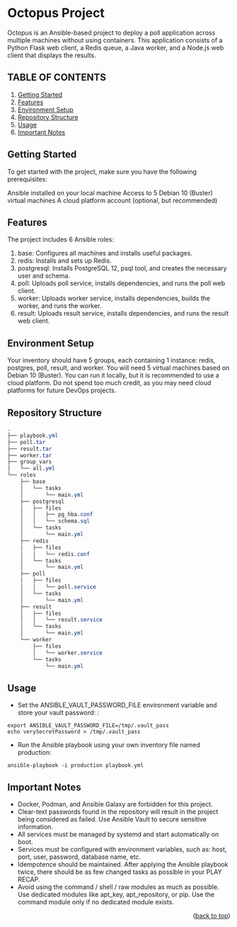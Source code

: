 # Octopus Project
Octopus is an Ansible-based project to deploy a poll application across multiple machines without using containers. This application consists of a Python Flask web client, a Redis queue, a Java worker, and a Node.js web client that displays the results.

## TABLE OF CONTENTS

  <ol>
    <li>
      <a href="#Getting-Started">Getting Started</a>
    </li>
      <li>
      <a href="#Features">Features</a>
    </li>
      <li>
      <a href="#Environment_Setup">Environment Setup</a>
    </li>
      <li>
      <a href="#Repository_Structure">Repository Structure</a>
    </li>
      <li>
      <a href="#Usage">Usage</a>
    </li>
    <li>
       <a href="#Important_Notes">Important Notes</a>
    </li>
  </ol>


## Getting Started

To get started with the project, make sure you have the following prerequisites:

Ansible installed on your local machine
Access to 5 Debian 10 (Buster) virtual machines
A cloud platform account (optional, but recommended)

## Features

The project includes 6 Ansible roles:

1. base: Configures all machines and installs useful packages.</br>
2. redis: Installs and sets up Redis.</br>
3. postgresql: Installs PostgreSQL 12, psql tool, and creates the necessary user and schema.</br>
4. poll: Uploads poll service, installs dependencies, and runs the poll web client.</br>
5. worker: Uploads worker service, installs dependencies, builds the worker, and runs the worker.</br>
6. result: Uploads result service, installs dependencies, and runs the result web client.</br>

## Environment Setup

Your inventory should have 5 groups, each containing 1 instance: redis, postgres, poll, result, and worker. You will need 5 virtual machines based on Debian 10 (Buster). You can run it locally, but it is recommended to use a cloud platform. Do not spend too much credit, as you may need cloud platforms for future DevOps projects.

## Repository Structure

```css
.
├── playbook.yml
├── poll.tar
├── result.tar
├── worker.tar
├── group_vars
│   └── all.yml
└── roles
    ├── base
    │   └── tasks
    │       └── main.yml
    ├── postgresql
    │   ├── files
    │   │   ├── pg_hba.conf
    │   │   └── schema.sql
    │   └── tasks
    │       └── main.yml
    ├── redis
    │   ├── files
    │   │   └── redis.conf
    │   └── tasks
    │       └── main.yml
    ├── poll
    │   ├── files
    │   │   └── poll.service
    │   └── tasks
    │       └── main.yml
    ├── result
    │   ├── files
    │   │   └── result.service
    │   └── tasks
    │       └── main.yml
    └── worker
        ├── files
        │   └── worker.service
        └── tasks
            └── main.yml
```

## Usage

* Set the ANSIBLE_VAULT_PASSWORD_FILE environment variable and store your vault password: : <br />

```shell
export ANSIBLE_VAULT_PASSWORD_FILE=/tmp/.vault_pass
echo verySecretPassword > /tmp/.vault_pass
```

* Run the Ansible playbook using your own inventory file named production: <br />

```shell
ansible-playbook -i production playbook.yml
```

## Important Notes

* Docker, Podman, and Ansible Galaxy are forbidden for this project.
* Clear-text passwords found in the repository will result in the project being considered as failed. Use Ansible Vault to secure sensitive information.
* All services must be managed by systemd and start automatically on boot.
* Services must be configured with environment variables, such as: host, port, user, password, database name, etc.
* Idempotence should be maintained. After applying the Ansible playbook twice, there should be as few changed tasks as possible in your PLAY RECAP.
* Avoid using the command / shell / raw modules as much as possible. Use dedicated modules like apt_key, apt_repository, or pip. Use the command module only if no dedicated module exists.


<p align="right">(<a href="#top">back to top</a>)</p>



